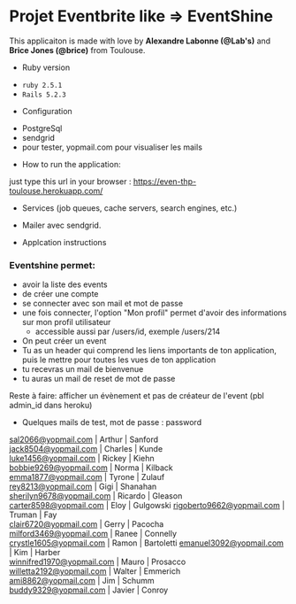 # Projet Eventbrite like => EventShine

This applicaiton is made with love by **Alexandre Labonne (@Lab's)** and **Brice Jones (@brice)** from Toulouse.

* Ruby version
- ```ruby 2.5.1 ```
- ```Rails 5.2.3``` 

* Configuration
- PostgreSql
- sendgrid
- pour tester, yopmail.com pour visualiser les mails


* How to run the application:

just type this url in your browser :
https://even-thp-toulouse.herokuapp.com/

* Services (job queues, cache servers, search engines, etc.)
- Mailer avec sendgrid.

* Applcation instructions
### Eventshine permet:
- avoir la liste des events
- de créer une compte
- se connecter avec son mail et mot de passe
- une fois connecter, l'option "Mon profil" permet d'avoir des informations sur mon profil utilisateur
    - accessible aussi par /users/id, exemple /users/214
- On peut créer un event 
- Tu as un header qui comprend les liens importants de ton application, puis le mettre pour toutes les vues de ton application
- tu recevras un mail de bienvenue
- tu auras un mail de reset de mot de passe


Reste à faire: afficher un évènement et pas de créateur de l'event (pbl admin_id dans heroku)

* Quelques mails de test, mot de passe : password

sal2066@yopmail.com       | Arthur     | Sanford   
jack8504@yopmail.com      | Charles    | Kunde     
luke1456@yopmail.com      | Rickey     | Kiehn     
bobbie9269@yopmail.com    | Norma      | Kilback   
emma1877@yopmail.com      | Tyrone     | Zulauf    
rey8213@yopmail.com       | Gigi       | Shanahan  
sherilyn9678@yopmail.com  | Ricardo    | Gleason   
carter8598@yopmail.com    | Eloy       | Gulgowski 
rigoberto9662@yopmail.com | Truman     | Fay       
clair6720@yopmail.com     | Gerry      | Pacocha   
milford3469@yopmail.com   | Ranee      | Connelly  
crystle1605@yopmail.com   | Ramon      | Bartoletti
emanuel3092@yopmail.com   | Kim        | Harber    
winnifred1970@yopmail.com | Mauro      | Prosacco  
willetta2192@yopmail.com  | Walter     | Emmerich  
ami8862@yopmail.com       | Jim        | Schumm    
buddy9329@yopmail.com     | Javier     | Conroy 
